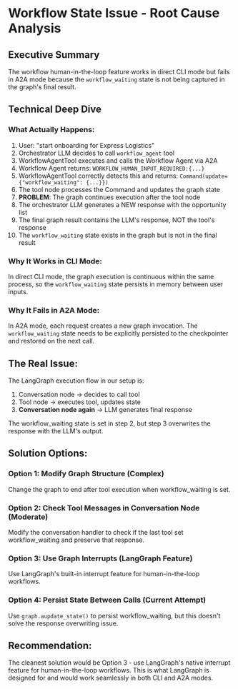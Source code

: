 # Workflow State Issue - Root Cause Analysis

## Executive Summary
The workflow human-in-the-loop feature works in direct CLI mode but fails in A2A mode because the `workflow_waiting` state is not being captured in the graph's final result.

## Technical Deep Dive

### What Actually Happens:
1. User: "start onboarding for Express Logistics"
2. Orchestrator LLM decides to call `workflow_agent` tool
3. WorkflowAgentTool executes and calls the Workflow Agent via A2A
4. Workflow Agent returns: `WORKFLOW_HUMAN_INPUT_REQUIRED:{...}`
5. WorkflowAgentTool correctly detects this and returns: `Command(update={"workflow_waiting": {...}})`
6. The tool node processes the Command and updates the graph state
7. **PROBLEM**: The graph continues execution after the tool node
8. The orchestrator LLM generates a NEW response with the opportunity list
9. The final graph result contains the LLM's response, NOT the tool's response
10. The `workflow_waiting` state exists in the graph but is not in the final result

### Why It Works in CLI Mode:
In direct CLI mode, the graph execution is continuous within the same process, so the `workflow_waiting` state persists in memory between user inputs.

### Why It Fails in A2A Mode:
In A2A mode, each request creates a new graph invocation. The `workflow_waiting` state needs to be explicitly persisted to the checkpointer and restored on the next call.

## The Real Issue:
The LangGraph execution flow in our setup is:
1. Conversation node → decides to call tool
2. Tool node → executes tool, updates state
3. **Conversation node again** → LLM generates final response

The workflow_waiting state is set in step 2, but step 3 overwrites the response with the LLM's output.

## Solution Options:

### Option 1: Modify Graph Structure (Complex)
Change the graph to end after tool execution when workflow_waiting is set.

### Option 2: Check Tool Messages in Conversation Node (Moderate)
Modify the conversation handler to check if the last tool set workflow_waiting and preserve that response.

### Option 3: Use Graph Interrupts (LangGraph Feature)
Use LangGraph's built-in interrupt feature for human-in-the-loop workflows.

### Option 4: Persist State Between Calls (Current Attempt)
Use `graph.aupdate_state()` to persist workflow_waiting, but this doesn't solve the response overwriting issue.

## Recommendation:
The cleanest solution would be Option 3 - use LangGraph's native interrupt feature for human-in-the-loop workflows. This is what LangGraph is designed for and would work seamlessly in both CLI and A2A modes.